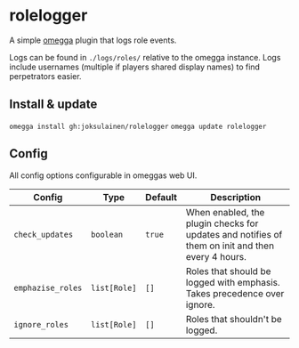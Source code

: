 # rolelogger

A simple [omegga](https://github.com/brickadia-community/omegga) plugin that logs role events.

Logs can be found in `./logs/roles/` relative to the omegga instance.
Logs include usernames (multiple if players shared display names) to find perpetrators easier.

## Install & update

`omegga install gh:joksulainen/rolelogger`
`omegga update rolelogger`

## Config

All config options configurable in omeggas web UI.

| Config            | Type         | Default | Description |
| ----------------- | ------------ | ------- | ----------- |
| `check_updates`   | `boolean`    | `true`  | When enabled, the plugin checks for updates and notifies of them on init and then every 4 hours. |
| `emphazise_roles` | `list[Role]` | `[]`    | Roles that should be logged with emphasis. Takes precedence over ignore. |
| `ignore_roles`    | `list[Role]` | `[]`    | Roles that shouldn't be logged. |
